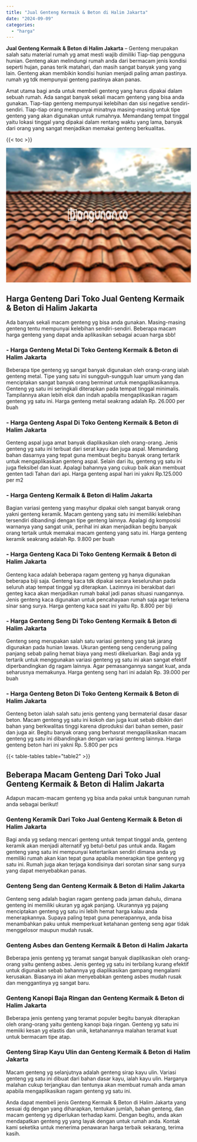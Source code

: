 ```yaml
---
title: "Jual Genteng Kermaik & Beton di Halim Jakarta"
date: "2024-09-09"
categories: 
  - "harga"
---
```


**Jual Genteng Kermaik & Beton di Halim Jakarta** – Genteng merupakan salah satu material rumah yg amat mesti wajib dimiliki Tiap-tiap pengguna hunian. Genteng akan melindungi rumah anda dari bermacam jenis kondisi seperti hujan, panas terik matahari, dan masih sangat banyak yang yang lain. Genteng akan membikin kondisi hunian menjadi paling aman pastinya. rumah yg tdk mempunyai genteng pastinya akan panas.

Amat utama bagi anda untuk membeli genteng yang harus dipakai dalam sebuah rumah. Ada sangat banyak sekali macam genteng yang bisa anda gunakan. Tiap-tiap genteng mempunyai kelebihan dan sisi negative sendiri-sendiri. Tiap-tiap orang mempunyai minatnya masing-masing untuk tipe genteng yang akan digunakan untuk rumahnya. Memandang tempat tinggal yaitu lokasi tinggal yang dipakai dalam rentang waktu yang lama, banyak dari orang yang sangat menjadikan memakai genteng berkualitas.

{{< toc >}}

![Jual Genteng Kermaik & Beton di Halim Jakarta](/images/genteng-minimalis-murah32.png)

## Harga Genteng Dari Toko Jual Genteng Kermaik & Beton di Halim Jakarta

Ada banyak sekali macam genteng yg bisa anda gunakan. Masing-masing genteng tentu mempunyai kelebihan sendiri-sendiri. Beberapa macam harga genteng yang dapat anda aplikasikan sebagai acuan harga sbb!

### \- Harga Genteng Metal Di Toko Genteng Kermaik & Beton di Halim Jakarta

Beberapa tipe genteng yg sangat banyak digunakan oleh orang-orang ialah genteng metal. Tipe yang satu ini sungguh-sungguh luar umum yang dan menciptakan sangat banyak orang berminat untuk mengaplikasikannya. Genteng yg satu ini seringkali diterapkan pada tempat tinggal minimalis. Tampilannya akan lebih elok dan indah apabila mengaplikasikan ragam genteng yg satu ini. Harga genteng metal seakrang adalah Rp. 26.000 per buah

### \- Harga Genteng Aspal Di Toko Genteng Kermaik & Beton di Halim Jakarta

Genteng aspal juga amat banyak diaplikasikan oleh orang-orang. Jenis genteng yg satu ini terbuat dari serat kayu dan juga aspal. Memandang bahan dasarnya yang tepat guna membuat begitu banyak orang tertarik untuk mengaplikasikan genteng aspal. Selain dari itu, genteng yg satu ini juga fleksibel dan kuat. Apalagi bahannya yang cukup baik akan membuat genten tadi Tahan dari api. Harga genteng aspal hari ini yakni Rp.125.000 per m2

### \- Harga Genteng Kermaik & Beton di Halim Jakarta

Bagian variasi genteng yang masyhur dipakai oleh sangat banyak orang yakni genteng keramik. Macam genteng yang satu ini memiliki kelebihan tersendiri dibandingi dengan tipe genteng lainnya. Apalagi dg komposisi warnanya yang sangat unik, perihal ini akan menjadikan begitu banyak orang tertaik untuk memakai macam genteng yang satu ini. Harga genteng keramik seakrang adalah Rp. 9.800 per buah

### \- Harga Genteng Kaca Di Toko Genteng Kermaik & Beton di Halim Jakarta

Genteng kaca adalah beberapa ragam genteng yg hanya digunakan beberapa biji saja. Genteng kaca tdk dipakai secara keseluruhan pada seluruh atap tempat tinggal yg diterapkan. Lazimnya ini berakibat dari genteg kaca akan menjadikan rumah bakal jadi panas situasi ruangannya. Jenis genteng kaca digunakan untuk pencahayaan rumah saja agar terkena sinar sang surya. Harga genteng kaca saat ini yaitu Rp. 8.800 per biji

### \- Harga Genteng Seng Di Toko Genteng Kermaik & Beton di Halim Jakarta

Genteng seng merupakan salah satu variasi genteng yang tak jarang digunakan pada hunian lawas. Ukuran genteng seng cenderung paling panjang sebab paling hemat biaya yang mesti dikeluarkan. Bagi anda yg tertarik untuk menggunakan variasi genteng yg satu ini akan sangat efektif diperbandingkan dg ragam lainnya. Agar pemasangannya sangat kuat, anda seharusnya memakunya. Harga genteng seng hari ini adalah Rp. 39.000 per buah

### \- Harga Genteng Beton Di Toko Genteng Kermaik & Beton di Halim Jakarta

Genteng beton ialah salah satu jenis genteng yang bermaterial dasar dasar beton. Macam genteng yg satu ini kokoh dan juga kuat sebab dibikin dari bahan yang berkwalitas tinggi karena diproduksi dari bahan semen, pasir dan juga air. Begitu banyak orang yang berhasrat mengaplikasikan macam genteng yg satu ini dibandingkan dengan variasi genteng lainnya. Harga genteng beton hari ini yakni Rp. 5.800 per pcs

{{< table-tables table="table2" >}}

## Beberapa Macam Genteng Dari Toko Jual Genteng Kermaik & Beton di Halim Jakarta

Adapun macam-macam genteng yg bisa anda pakai untuk bangunan rumah anda sebagai berikut!

### Genteng Keramik Dari Toko Jual Genteng Kermaik & Beton di Halim Jakarta

Bagi anda yg sedang mencari genteng untuk tempat tinggal anda, genteng keramik akan menjadi alternatif yg betul-betul pas untuk anda. Ragam genteng yang satu ini mempunyai ketertarikan sendiri dimana anda yg memiliki rumah akan kian tepat guna apabila menerapkan tipe genteng yg satu ini. Rumah juga akan terjaga kondisinya dari sorotan sinar sang surya yang dapat menyebabkan panas.

### Genteng Seng dan Genteng Kermaik & Beton di Halim Jakarta

Genteng seng adalah bagian ragam genteng pada jaman dahulu, dimana genteng ini memiliki ukuran yg agak panjang. Ukurannya yg pajang menciptakan genteng yg satu ini lebih hemat harga kalau anda menerapkannya. Supaya paling tepat guna penerapannya, anda bisa menambahkan paku untuk memperkuat ketahanan genteng seng agar tidak menggelosor maupun mudah rusak.

### Genteng Asbes dan Genteng Kermaik & Beton di Halim Jakarta

Beberapa jenis genteng yg teramat sangat banyak diaplikasikan oleh orang-orang yaitu genteng asbes. Jenis genteg yg satu ini terbilang kurang efektif untuk digunakan sebab bahannya yg diaplikasikan gampang mengalami kerusakan. Biasanya ini akan menyebabkan genteng asbes mudah rusak dan menggantinya yg sangat baru.

### Genteng Kanopi Baja Ringan dan Genteng Kermaik & Beton di Halim Jakarta

Beberapa jenis genteng yang teramat populer begitu banyak diterapkan oleh orang-orang yaitu genteng kanopi baja ringan. Genteng yg satu ini memiiki kesan yg elastis dan unik, ketahanannya malahan teramat kuat untuk bermacam tipe atap.

### Genteng Sirap Kayu Ulin dan Genteng Kermaik & Beton di Halim Jakarta

Macam genteng yg selanjutnya adalah genteng sirap kayu ulin. Variasi genteng yg satu ini dibuat dari bahan dasar kayu, ialah kayu ulin. Harganya malahan cukup terjangkau dan tentunya akan membuat rumah anda aman apabila mengaplikasikan ragam genteng yg satu ini.

Anda dapat membeli jenis Genteng Kermaik & Beton di Halim Jakarta yang sesuai dg dengan yang diharapkan, tentukan jumlah, bahan genteng, dan macam genteng yg diperlukan terhadap kami. Dengan begitu, anda akan mendapatkan genteng yg yang layak dengan untuk rumah anda. Kontak kami seketika untuk menerima penawaran harga terbaik sekarang, terima kasih.
